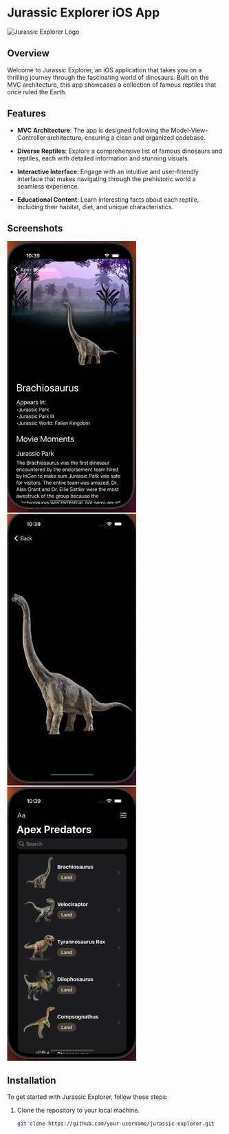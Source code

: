 # Jurassic Explorer iOS App

![Jurassic Explorer Logo](link-to-logo.png)

## Overview

Welcome to Jurassic Explorer, an iOS application that takes you on a thrilling journey through the fascinating world of dinosaurs. Built on the MVC architecture, this app showcases a collection of famous reptiles that once ruled the Earth.

## Features

- **MVC Architecture**: The app is designed following the Model-View-Controller architecture, ensuring a clean and organized codebase.

- **Diverse Reptiles**: Explore a comprehensive list of famous dinosaurs and reptiles, each with detailed information and stunning visuals.

- **Interactive Interface**: Engage with an intuitive and user-friendly interface that makes navigating through the prehistoric world a seamless experience.

- **Educational Content**: Learn interesting facts about each reptile, including their habitat, diet, and unique characteristics.

## Screenshots



<img src="https://github.com/Kenway-web/Jurassic-Park-/blob/main/JP%20Predators/Assets.xcassets/jpdinodetail.imageset/jpdinodetail.png" width="300"/>  <img src="https://github.com/Kenway-web/Jurassic-Park-/blob/main/JP%20Predators/Assets.xcassets/jpdinoimage.imageset/jpdinoimage.png" width="300"/>   <img src="https://raw.githubusercontent.com/Kenway-web/Jurassic-Park-/main/JP%20Predators/Assets.xcassets/jphome.imageset/jphome.png" width="300" />

## Installation

To get started with Jurassic Explorer, follow these steps:

1. Clone the repository to your local machine.
   ```bash
   git clone https://github.com/your-username/jurassic-explorer.git
